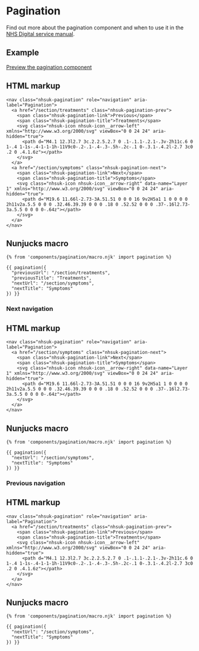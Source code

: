 # Pagination

Find out more about the pagination component and when to use it in the [NHS Digital service manual](https://beta.nhs.uk/service-manual/).

## Example

[Preview the pagination component]()

## HTML markup

    <nav class="nhsuk-pagination" role="navigation" aria-label="Pagination">
      <a href="/section/treatments" class="nhsuk-pagination-prev">
        <span class="nhsuk-pagination-link">Previous</span>
        <span class="nhsuk-pagination-title">Treatments</span>
        <svg class="nhsuk-icon nhsuk-icon__arrow-left" xmlns="http://www.w3.org/2000/svg" viewBox="0 0 24 24" aria-hidden="true">
          <path d="M4.1 12.3l2.7 3c.2.2.5.2.7 0 .1-.1.1-.2.1-.3v-2h11c.6 0 1-.4 1-1s-.4-1-1-1h-11V9c0-.2-.1-.4-.3-.5h-.2c-.1 0-.3.1-.4.2l-2.7 3c0 .2 0 .4.1.6z"></path>
        </svg>
      </a>
      <a href="/section/symptoms" class="nhsuk-pagination-next">
        <span class="nhsuk-pagination-link">Next</span>
        <span class="nhsuk-pagination-title">Symptoms</span>
        <svg class="nhsuk-icon nhsuk-icon__arrow-right" data-name="Layer 1" xmlns="http://www.w3.org/2000/svg" viewBox="0 0 24 24" aria-hidden="true">
          <path d="M19.6 11.66l-2.73-3A.51.51 0 0 0 16 9v2H5a1 1 0 0 0 0 2h11v2a.5.5 0 0 0 .32.46.39.39 0 0 0 .18 0 .52.52 0 0 0 .37-.16l2.73-3a.5.5 0 0 0 0-.64z"></path>
        </svg>
      </a>
    </nav>

## Nunjucks macro

    {% from 'components/pagination/macro.njk' import pagination %}

    {{ pagination({
      "previousUrl": "/section/treatments",
      "previousTitle": "Treatments",
      "nextUrl": "/section/symptoms",
      "nextTitle": "Symptoms"
    }) }}

### Next navigation

## HTML markup

    <nav class="nhsuk-pagination" role="navigation" aria-label="Pagination">
      <a href="/section/symptoms" class="nhsuk-pagination-next">
        <span class="nhsuk-pagination-link">Next</span>
        <span class="nhsuk-pagination-title">Symptoms</span>
        <svg class="nhsuk-icon nhsuk-icon__arrow-right" data-name="Layer 1" xmlns="http://www.w3.org/2000/svg" viewBox="0 0 24 24" aria-hidden="true">
          <path d="M19.6 11.66l-2.73-3A.51.51 0 0 0 16 9v2H5a1 1 0 0 0 0 2h11v2a.5.5 0 0 0 .32.46.39.39 0 0 0 .18 0 .52.52 0 0 0 .37-.16l2.73-3a.5.5 0 0 0 0-.64z"></path>
        </svg>
      </a>
    </nav>

## Nunjucks macro

    {% from 'components/pagination/macro.njk' import pagination %}

    {{ pagination({
      "nextUrl": "/section/symptoms",
      "nextTitle": "Symptoms"
    }) }}

### Previous navigation

## HTML markup

    <nav class="nhsuk-pagination" role="navigation" aria-label="Pagination">
      <a href="/section/treatments" class="nhsuk-pagination-prev">
        <span class="nhsuk-pagination-link">Previous</span>
        <span class="nhsuk-pagination-title">Treatments</span>
        <svg class="nhsuk-icon nhsuk-icon__arrow-left" xmlns="http://www.w3.org/2000/svg" viewBox="0 0 24 24" aria-hidden="true">
          <path d="M4.1 12.3l2.7 3c.2.2.5.2.7 0 .1-.1.1-.2.1-.3v-2h11c.6 0 1-.4 1-1s-.4-1-1-1h-11V9c0-.2-.1-.4-.3-.5h-.2c-.1 0-.3.1-.4.2l-2.7 3c0 .2 0 .4.1.6z"></path>
        </svg>
      </a>
    </nav>

## Nunjucks macro

    {% from 'components/pagination/macro.njk' import pagination %}

    {{ pagination({
      "nextUrl": "/section/symptoms",
      "nextTitle": "Symptoms"
    }) }}
